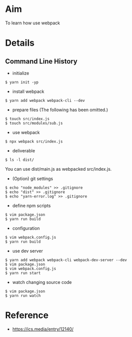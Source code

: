 # Aim

To learn how use webpack

# Details

## Command Line History

* initialize

```
$ yarn init -yp
```

* install webpack

```
$ yarn add webpack webpack-cli --dev
```

* prepare files (The following has been omitted.)
```
$ touch src/index.js
$ touch src/modules/sub.js
```

* use webpack

```
$ npx webpack src/index.js
```

* deliverable

```
$ ls -l dist/
```

You can use dist/main.js as webpacked src/index.js.


* (Option) git settings

```
$ echo "node_modules" >> .gitignore
$ echo "dist" >> .gitignore
$ echo "yarn-error.log" >> .gitignore
```

* define npm scripts

```
$ vim package.json
$ yarn run build
```

* configuration

```
$ vim webpack.config.js
$ yarn run build
```

* use dev server

```
$ yarn add webpack webpack-cli webpack-dev-server --dev
$ vim package.json
$ vim webpack.config.js
$ yarn run start
```

* watch changing source code

```
$ vim package.json
$ yarn run watch
```

# Reference

* https://ics.media/entry/12140/

